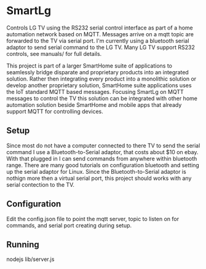 # SmartLg
Controls LG TV using the RS232 serial control interface as part of a home automation network based on MQTT.  Messages arrive on a mqtt topic are forwarded to the TV via serial port.  I'm currently using a bluetooth serial adaptor to send serial command to the LG TV. Many LG TV support RS232 controls, see manuals/ for full details.  

This project is part of a larger SmartHome suite of applications to seamlessly bridge disparate and proprietary products into an integrated solution.  Rather then integrating every product into a monolithic solution or develop another proprietary solution, SmartHome suite applications uses the IoT standard MQTT based messages.  Focusing SmartLg on MQTT messages to control the TV this solution can be integrated with other home automation solution beside SmartHome and mobile apps that already support MQTT for controlling devices.

## Setup
Since most do not have a computer connected to there TV to send the serial command I use a Bluetooth-to-Serial adaptor, that costs about $10 on ebay.  With that plugged in I can send commands from anywhere within bluetooth range.  There are many good tutorials on configuration bluetooth and setting up the serial adaptor for Linux.  Since the Bluetooth-to-Serial adaptor is nothign more then a virtual serial port, this project should works with any serial contection to the TV.

## Configuration
Edit the config.json file to point the mqtt server, topic to listen on for commands, and serial port creating during setup.

## Running ##
nodejs lib/server.js
